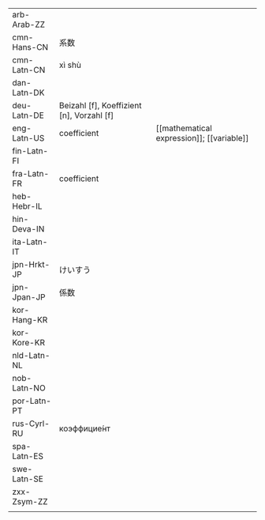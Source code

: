 | | | |
|-|-|-|
| arb-Arab-ZZ |  |  |
| cmn-Hans-CN | 系数 |  |
| cmn-Latn-CN | xì shù |  |
| dan-Latn-DK |  |  |
| deu-Latn-DE | Beizahl [f], Koeffizient [n], Vorzahl [f] |  |
| eng-Latn-US | coefficient | [[mathematical expression]]; [[variable]] |
| fin-Latn-FI |  |  |
| fra-Latn-FR | coefficient |  |
| heb-Hebr-IL |  |  |
| hin-Deva-IN |  |  |
| ita-Latn-IT |  |  |
| jpn-Hrkt-JP | けいすう |  |
| jpn-Jpan-JP | 係数 |  |
| kor-Hang-KR |  |  |
| kor-Kore-KR |  |  |
| nld-Latn-NL |  |  |
| nob-Latn-NO |  |  |
| por-Latn-PT |  |  |
| rus-Cyrl-RU | коэффицие́нт |  |
| spa-Latn-ES |  |  |
| swe-Latn-SE |  |  |
| zxx-Zsym-ZZ |  |  |
|  |  |  |